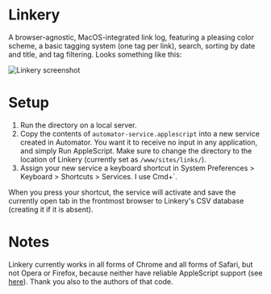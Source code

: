 # Linkery

A browser-agnostic, MacOS-integrated link log, featuring a pleasing color scheme, a basic tagging system (one tag per link), search, sorting by date and title, and tag filtering. Looks something like this:

![Linkery screenshot](http://raphaelkabo.com/linkery.png)

# Setup

1. Run the directory on a local server.
2. Copy the contents of `automator-service.applescript` into a new service created in Automator. You want it to receive no input in any application, and simply Run AppleScript. Make sure to change the directory to the location of Linkery (currently set as `/www/sites/links/`).
3. Assign your new service a keyboard shortcut in System Preferences > Keyboard > Shortcuts > Services. I use Cmd+\`.

When you press your shortcut, the service will activate and save the currently open tab in the frontmost browser to Linkery's CSV database (creating it if it is absent).

# Notes

Linkery currently works in all forms of Chrome and all forms of Safari, but not Opera or Firefox, because neither have reliable AppleScript support (see [here](https://gist.github.com/vitorgalvao/5392178)). Thank you also to the authors of that code.

